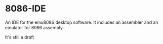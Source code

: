 # 8086-IDE
An IDE for the emu8086 desktop software. It includes an assembler and an emulator for 8086 assembly.


It's still a draft
